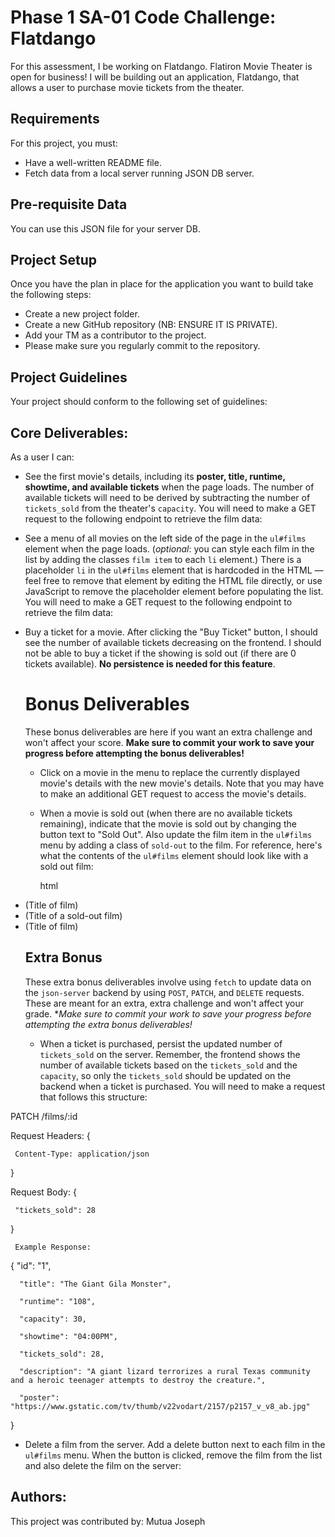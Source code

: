 # Phase 1 SA-01 Code Challenge: Flatdango
For this assessment, I be working on Flatdango. Flatiron Movie Theater is open for business! I will be building out an application, Flatdango, that allows a user to purchase movie tickets from the theater.

## Requirements 
For this project, you must:
- Have a well-written README file.
- Fetch data from a local server running JSON DB server.

## Pre-requisite Data
You can use this JSON file for your server DB.

## Project Setup
Once you have the plan in place for the application you want to build take the following steps:

- Create a new project folder.
- Create a new GitHub repository (NB: ENSURE IT IS PRIVATE).
- Add your TM as a contributor to the project.
- Please make sure you regularly commit to the repository.

## Project Guidelines
Your project should conform to the following set of guidelines:

## Core Deliverables:
As a user I can:

- See the first movie's details, including its **poster, title, runtime, showtime, and available tickets** when the page loads. The number of available tickets will need to be derived by subtracting the number of `tickets_sold` from the theater's `capacity`. You will need to make a GET request to the following endpoint to retrieve the film data:
- See a menu of all movies on the left side of the page in the `ul#films` element when the page loads. (_optional_: you can style each film in the list by adding the classes `film item` to each `li` element.) There is a placeholder `li` in the `ul#films` element that is hardcoded in the HTML — feel free to remove that element by editing the HTML file directly, or use JavaScript to remove the placeholder element before populating the list. You will need to make a GET request to the following endpoint to retrieve the film data:
- Buy a ticket for a movie. After clicking the "Buy Ticket" button, I should see the number of available tickets decreasing on the frontend. I should not be able to buy a ticket if the showing is sold out (if there are 0 tickets available). **No persistence is needed for this feature**.
  
  # Bonus Deliverables
  These bonus deliverables are here if you want an extra challenge and won't affect your score. **Make sure to commit your work to save your progress before attempting the bonus deliverables!**
  
  - Click on a movie in the menu to replace the currently displayed movie's details with the new movie's details. Note that you may have to make an additional GET request to access the movie's details.
  - When a movie is sold out (when there are no available tickets remaining), indicate that the movie is sold out by changing the button text to "Sold Out". Also update the film item in the `ul#films` menu by adding a class of `sold-out` to the film. For reference, here's what the contents of the `ul#films` element should look like with a sold out film:
  
    html

   <li class="film item">(Title of film)</li>

   <li class="sold-out film item">(Title of a sold-out film)</li>

   <li class="film item">(Title of film)</div>

   ## Extra Bonus
   These extra bonus deliverables involve using `fetch` to update data on the `json-server` backend by using `POST`, `PATCH`, and `DELETE` requests. These are meant for an extra, extra challenge and won't affect your grade. **Make sure to commit your work to save your progress before attempting the extra bonus deliverables!*
  - When a ticket is purchased, persist the updated number of `tickets_sold` on the server. Remember, the frontend shows the number of available tickets based on the `tickets_sold` and the `capacity`, so only the `tickets_sold` should be updated on the backend when a ticket is purchased. You will need to make a request that follows this structure:

 PATCH /films/:id

   Request Headers: {

     Content-Type: application/json

   }


   Request Body: {

     "tickets_sold": 28

   }

  

     Example Response:
   

{
      "id": "1",

      "title": "The Giant Gila Monster",

      "runtime": "108",

      "capacity": 30,

      "showtime": "04:00PM",

      "tickets_sold": 28,

      "description": "A giant lizard terrorizes a rural Texas community and a heroic teenager attempts to destroy the creature.",

      "poster": "https://www.gstatic.com/tv/thumb/v22vodart/2157/p2157_v_v8_ab.jpg"

   }

   -  Delete a film from the server. Add a delete button next to each film in the `ul#films` menu. When the button is clicked, remove the film from the list and also delete the film on the server:

## Authors:
This project was contributed by:
Mutua Joseph